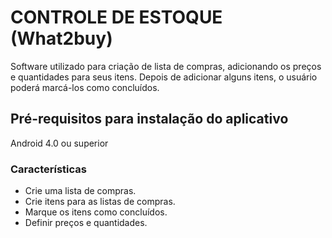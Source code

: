 # CONTROLE DE ESTOQUE (What2buy)

Software utilizado para criação de lista de compras, adicionando os preços e quantidades para seus itens. Depois de adicionar alguns itens, o usuário poderá marcá-los como concluídos.

## Pré-requisitos para instalação do aplicativo

Android 4.0 ou superior

### Características
- Crie uma lista de compras.
- Crie itens para as listas de compras.
- Marque os itens como concluídos.
- Definir preços e quantidades.

